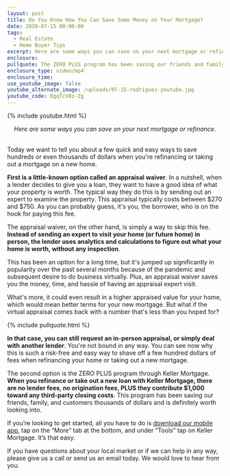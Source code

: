 ```yaml
---
layout: post
title: Do You Know How You Can Save Some Money on Your Mortgage?
date: 2020-07-15 00:00:00
tags:
  - Real Estate
  - Home Buyer Tips
excerpt: Here are some ways you can save on your next mortgage or refinance.
enclosure:
pullquote: The ZERO PLUS program has been saving our friends and family thousands.
enclosure_type: video/mp4
enclosure_time:
use_youtube_image: false
youtube_alternate_image: /uploads/07-15-rodriguez-youtube.jpg
youtube_code: DgqTcV0z-Zg
---
```


{% include youtube.html %}

<center><em>Here are some ways you can save on your next mortgage or refinance.</em></center>

<br>Today we want to tell you about a few quick and easy ways to save hundreds or even thousands of dollars when you're refinancing or taking out a mortgage on a new home.

**First is a little-known option called an appraisal waiver**. In a nutshell, when a lender decides to give you a loan, they want to have a good idea of what your property is worth. The typical way they do this is by sending out an expert to examine the property. This appraisal typically costs between $270 and $750. As you can probably guess, it's you, the borrower, who is on the hook for paying this fee.

The appraisal waiver, on the other hand, is simply a way to skip this fee. **Instead of sending an expert to visit your home (or future home) in person, the lender uses analytics and calculations to figure out what your home is worth, without any inspection**.

This has been an option for a long time, but it's jumped up significantly in popularity over the past several months because of the pandemic and subsequent desire to do business virtually. Plus, an appraisal waiver saves you the money, time, and hassle of having an appraisal expert visit.

What's more, it could even result in a higher appraised value for your home, which would mean better terms for your new mortgage. But what if the virtual appraisal comes back with a number that's less than you hoped for?

{% include pullquote.html %}

**In that case, you can still request an in-person appraisal, or simply deal with another lender**. You're not bound in any way. You can see now why this is such a risk-free and easy way to shave off a few hundred dollars of fees when refinancing your home or taking out a new mortgage.

The second option is the ZERO PLUS program through Keller Mortgage. **When you refinance or take out a new loan with Keller Mortgage, there are no lender fees, no origination fees, PLUS they contribute $1,000 toward any third-party closing costs**. This program has been saving our friends, family, and customers thousands of dollars and is definitely worth looking into.

If you’re looking to get started, all you have to do is <u><a target="_blank" href="https://www.kw.com/download/KW2NZ6FJV">download our mobile app</a></u>, tap on the “More” tab at the bottom, and under “Tools” tap on Keller Mortgage. It’s that easy.

If you have questions about your local market or if we can help in any way, please give us a call or send us an email today. We would love to hear from you.

&nbsp;